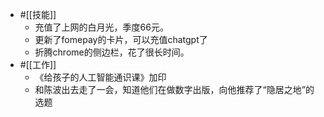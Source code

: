 - #[[技能]]
    - 充值了上网的白月光，季度66元。
    - 更新了fomepay的卡片，可以充值chatgpt了
    - 折腾chrome的侧边栏，花了很长时间。
- #[[工作]]
    - 《给孩子的人工智能通识课》加印
    - 和陈波出去走了一会，知道他们在做数字出版，向他推荐了“隐居之地”的选题
